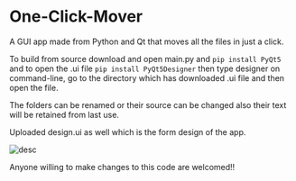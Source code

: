 # One-Click-Mover
A GUI app made from Python and Qt that moves all the files in just a click.

To build from source download and open main.py and ``` pip install PyQt5 ``` and to open the .ui file ``` pip install PyQt5Designer ``` then type designer on command-line, go to the directory which has downloaded .ui file and then open the file.

The folders can be renamed or their source can be changed also their text will be retained from last use.

Uploaded design.ui as well which is the form design of the app.
 
 
 ![desc](https://user-images.githubusercontent.com/56465574/179203472-96baca3a-fdbc-482d-8104-e5ed286a5107.png)

Anyone willing to make changes to this code are welcomed!!
